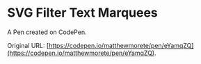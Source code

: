 # SVG Filter Text Marquees

A Pen created on CodePen.

Original URL: [https://codepen.io/matthewmorete/pen/eYamqZQ](https://codepen.io/matthewmorete/pen/eYamqZQ).

